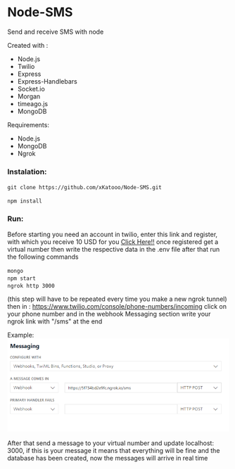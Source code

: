 # Node-SMS
Send and receive SMS with node


Created with :
* Node.js
* Twilio
* Express 
* Express-Handlebars
* Socket.io
* Morgan 
* timeago.js
* MongoDB 

Requirements:
* Node.js
* MongoDB
* Ngrok

### Instalation:
`git clone https://github.com/xKatooo/Node-SMS.git`

`npm install`

### Run:


Before starting you need an account in twilio, enter this link and register, with which you receive 10 USD for you
<a href="https://www.twilio.com/referral/LmJFbK">Click Here!!</a>
once registered get a virtual number
then write the respective data in the .env file
after that run the following commands

`mongo`<br>
`npm start`<br>
`ngrok http 3000`<br>


(this step will have to be repeated every time you make a new ngrok tunnel)
then in : https://www.twilio.com/console/phone-numbers/incoming
click on your phone number
and in the webhook Messaging section write your ngrok link with "/sms" at the end

Example: <br>
<img src="https://github.com/xKatooo/Node-SMS/blob/master/Sin%20t%C3%ADtulo.png?raw=true">


After that send a message to your virtual number and update localhost: 3000, if this is your message it means that everything will be fine and the database has been created, now the messages will arrive in real time
